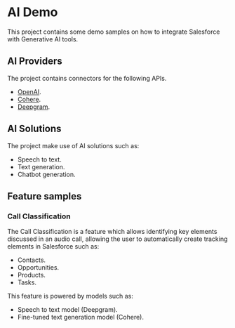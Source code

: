 # AI Demo
This project contains some demo samples on how to integrate Salesforce with Generative AI tools.

## AI Providers

The project contains connectors for the following APIs.

* [OpenAI](https://openai.com/).
* [Cohere](https://cohere.com/).
* [Deepgram](https://deepgram.com/).

## AI Solutions

The project make use of AI solutions such as:

* Speech to text.
* Text generation.
* Chatbot generation.

## Feature samples

### Call Classification

The Call Classification is a feature which allows identifying key elements discussed in an audio call, allowing the user to automatically create tracking elements in Salesforce such as:

* Contacts.
* Opportunities.
* Products.
* Tasks.

This feature is powered by models such as:

* Speech to text model (Deepgram).
* Fine-tuned text generation model (Cohere).

